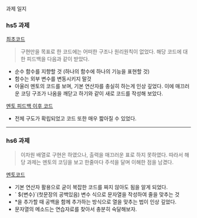 과제 일지

### hs5 과제
[최초코드](/assignment/hw5/hs5_initial.js)  
> 구현만을 목표로 한 코드에는 어떠한 구조나 원리원칙이 없었다.
해당 코드에 대한 피드백을 다음과 같이 받았다.
 - 순수 함수를 지향할 것 (하나의 함수에 하나의 기능을 표현할 것)
 - 함수는 외부 변수를 변동시키지 말것
 - 아울러 멘토의 코드를 보며, 기본 연산자를 충실히 하는게 인상 깊었다. 이에 매끄러운 코딩 구조가 나옴을 깨닫고 하기와 같이 새로 코드를 작성해 보았다.
  
[멘토 피드백 이후 코드](/assignment/hw5/hw5_after_feedback.js)

+ 전체 구도가 확립되었고 코드 또한 매우 짧아질 수 있었다. 
<hr>

### hs6 과제
> 이차원 배열로 구현은 하였으나, 출력을 매끄러운 표로 하지 못하였다. 
따라서 해당 과제는 멘토의 코딩을 보고 한줄마다 주석을 달며 이해한 점을 남겼다.

[멘토코드](/assignment/hw6/key.js)
+ 기본 연산자 활용으로 굳이 복잡한 코드를 짜지 않아도 됨을 알게 되었다.
+ \` ${변수}\`(첫문장의 공백있음) 변수 식으로 문자열을 작성하여 줄을 맞추는 것
+ *을 추가할 때 공백을 함께 추가하는 방식으로 열을 맞추는 법이 인상 깊었다.
+ 문자열의 메소드는 연습자료를 찾아서 충분히 숙달해보자. 